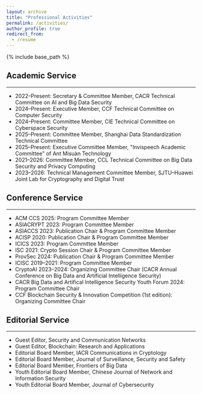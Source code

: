 ```yaml
---
layout: archive
title: "Professional Activities"
permalink: /activities/
author_profile: true
redirect_from:
  - /resume
---
```


{% include base_path %}


## Academic Service
-------------------
* 2022–Present: Secretary & Committee Member, CACR Technical Committee on AI and Big Data Security
* 2024–Present: Executive Member, CCF Technical Committee on Computer Security
* 2024–Present: Committee Member, CIE Technical Committee on Cyberspace Security
* 2025–Present: Committee Member, Shanghai Data Standardization Technical Committee
* 2025–Present: Executive Committee Member, "Invispeech Academic Committee" of Ant Misuàn Technology
* 2021–2026: Committee Member, CCL Technical Committee on Big Data Security and Privacy Computing
* 2023–2026: Technical Management Committee Member, SJTU–Huawei Joint Lab for Cryptography and Digital Trust

## Conference Service
----------------------
* ACM CCS 2025: Program Committee Member
* ASIACRYPT 2023: Program Committee Member
* ASIACCS 2023: Publication Chair & Program Committee Member
* ACISP 2020: Publication Chair & Program Committee Member
* ICICS 2023: Program Committee Member
* ISC 2021: Crypto Session Chair & Program Committee Member
* ProvSec 2024: Publication Chair & Program Committee Member
* ICISC 2019–2021: Program Committee Member
* CryptoAI 2023–2024: Organizing Committee Chair (CACR Annual Conference on Big Data and Artificial Intelligence Security)
* CACR Big Data and Artifical Intelligence Security Youth Forum 2024: Program Committee Chair
* CCF Blockchain Security & Innovation Competition (1st edition): Organizing Committee Chair


## Editorial Service
---------------------
* Guest Editor, Security and Communication Networks
* Guest Editor, Blockchain: Research and Applications
* Editorial Board Member, IACR Communications in Cryptology
* Editorial Board Member, Journal of Surveillance, Security and Safety
* Editorial Board Member, Frontiers of Big Data
* Youth Editorial Board Member, Chinese Journal of Network and Information Security
* Youth Editorial Board Member, Journal of Cybersecurity
